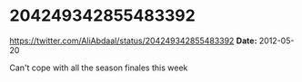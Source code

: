 # 204249342855483392
https://twitter.com/AliAbdaal/status/204249342855483392
**Date:** 2012-05-20

Can't cope with all the season finales this week
